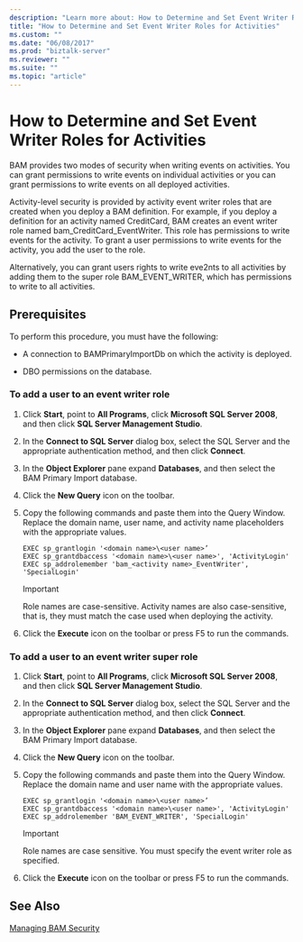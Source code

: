 ```yaml
---
description: "Learn more about: How to Determine and Set Event Writer Roles for Activities"
title: "How to Determine and Set Event Writer Roles for Activities"
ms.custom: ""
ms.date: "06/08/2017"
ms.prod: "biztalk-server"
ms.reviewer: ""
ms.suite: ""
ms.topic: "article"
---
```

# How to Determine and Set Event Writer Roles for Activities
BAM provides two modes of security when writing events on activities. You can grant permissions to write events on individual activities or you can grant permissions to write events on all deployed activities.  
  
 Activity-level security is provided by activity event writer roles that are created when you deploy a BAM definition. For example, if you deploy a definition for an activity named CreditCard, BAM creates an event writer role named bam_CreditCard_EventWriter. This role has permissions to write events for the activity. To grant a user permissions to write events for the activity, you add the user to the role.  
  
 Alternatively, you can grant users rights to write eve2nts to all activities by adding them to the super role BAM_EVENT_WRITER, which has permissions to write to all activities.  
  
## Prerequisites  
 To perform this procedure, you must have the following:  
  
-   A connection to BAMPrimaryImportDb on which the activity is deployed.  
  
-   DBO permissions on the database.  
  
### To add a user to an event writer role  
  
1.  Click **Start**, point to **All Programs**, click **Microsoft SQL Server 2008**, and then click **SQL Server Management Studio**.  
  
2.  In the **Connect to SQL Server** dialog box, select the SQL Server and the appropriate authentication method, and then click **Connect**.  
  
3.  In the **Object Explorer** pane expand **Databases**, and then select the BAM Primary Import database.  
  
4.  Click the **New Query** icon on the toolbar.  
  
5.  Copy the following commands and paste them into the Query Window. Replace the domain name, user name, and activity name placeholders with the appropriate values.  
  
    ```  
    EXEC sp_grantlogin '<domain name>\<user name>’  
    EXEC sp_grantdbaccess '<domain name>\<user name>', 'ActivityLogin'  
    EXEC sp_addrolemember 'bam_<activity name>_EventWriter', 'SpecialLogin'  
    ```  
  
    > [!IMPORTANT]
    >  Role names are case-sensitive. Activity names are also case-sensitive, that is, they must match the case used when deploying the activity.  
  
6.  Click the **Execute** icon on the toolbar or press F5 to run the commands.  
  
### To add a user to an event writer super role  
  
1.  Click **Start**, point to **All Programs**, click **Microsoft SQL Server 2008**, and then click **SQL Server Management Studio**.  
  
2.  In the **Connect to SQL Server** dialog box, select the SQL Server and the appropriate authentication method, and then click **Connect**.  
  
3.  In the **Object Explorer** pane expand **Databases**, and then select the BAM Primary Import database.  
  
4.  Click the **New Query** icon on the toolbar.  
  
5.  Copy the following commands and paste them into the Query Window. Replace the domain name and user name with the appropriate values.  
  
    ```  
    EXEC sp_grantlogin '<domain name>\<user name>’  
    EXEC sp_grantdbaccess '<domain name>\<user name>', 'ActivityLogin'  
    EXEC sp_addrolemember 'BAM_EVENT_WRITER', 'SpecialLogin'  
    ```  
  
    > [!IMPORTANT]
    >  Role names are case sensitive. You must specify the event writer role as specified.  
  
6.  Click the **Execute** icon on the toolbar or press F5 to run the commands.  
  
## See Also  
 [Managing BAM Security](../core/managing-bam-security.md)
